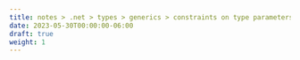 ```yaml
---
title: notes > .net > types > generics > constraints on type parameters
date: 2023-05-30T00:00:00-06:00
draft: true
weight: 1
---
```



